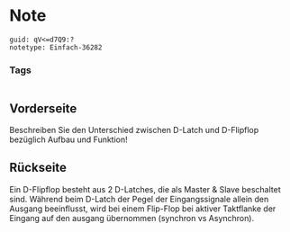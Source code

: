# Note
```
guid: qV<=d7Q9:?
notetype: Einfach-36282
```

### Tags
```
```

## Vorderseite
Beschreiben Sie den Unterschied zwischen D-Latch und D-Flipflop bezüglich Aufbau und
Funktion!

## Rückseite
Ein D-Flipflop besteht aus 2 D-Latches, die als Master & Slave beschaltet sind. Während beim D-Latch der Pegel der Eingangssignale allein den Ausgang beeinflusst, wird bei einem Flip-Flop bei aktiver Taktflanke der Eingang auf den ausgang übernommen (synchron vs Asynchron).

